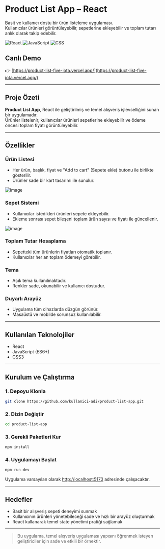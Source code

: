 #  Product List App – React

Basit ve kullanıcı dostu bir ürün listeleme uygulaması.  
Kullanıcılar ürünleri görüntüleyebilir, sepetlerine ekleyebilir ve toplam tutarı anlık olarak takip edebilir.

![React](https://img.shields.io/badge/React-20232A?style=for-the-badge&logo=react)
![JavaScript](https://img.shields.io/badge/JavaScript-F7DF1E?style=for-the-badge&logo=javascript)
![CSS](https://img.shields.io/badge/CSS-1572B6?style=for-the-badge&logo=css3)

##  Canlı Demo

👉 [https://product-list-five-iota.vercel.app/](https://product-list-five-iota.vercel.app/)

---

##  Proje Özeti

**Product List App**, React ile geliştirilmiş ve temel alışveriş işlevselliğini sunan bir uygulamadır.  
Ürünler listelenir, kullanıcılar ürünleri sepetlerine ekleyebilir ve ödeme öncesi toplam fiyatı görüntüleyebilir.

---

##  Özellikler

###  Ürün Listesi

- Her ürün, başlık, fiyat ve "Add to cart" (Sepete ekle) butonu ile birlikte gösterilir.
- Ürünler sade bir kart tasarımı ile sunulur.


![image](https://github.com/user-attachments/assets/44dfdf9a-3f68-4412-8294-e3706a72aa11)


###  Sepet Sistemi

- Kullanıcılar istedikleri ürünleri sepete ekleyebilir.
- Ekleme sonrası sepet bileşeni toplam ürün sayısı ve fiyatı ile güncellenir.


![image](https://github.com/user-attachments/assets/8032f59b-4bef-4f29-b4fa-3b174687c592)


###  Toplam Tutar Hesaplama

- Sepetteki tüm ürünlerin fiyatları otomatik toplanır.
- Kullanıcılar her an toplam ödemeyi görebilir.

###  Tema

- Açık tema kullanılmaktadır.
- Renkler sade, okunabilir ve kullanıcı dostudur.

###  Duyarlı Arayüz

- Uygulama tüm cihazlarda düzgün görünür.
- Masaüstü ve mobilde sorunsuz kullanılabilir.

---

##  Kullanılan Teknolojiler

- React  
- JavaScript (ES6+)  
- CSS3  

---

##  Kurulum ve Çalıştırma

### 1. Depoyu Klonla

```bash
git clone https://github.com/kullanici-adi/product-list-app.git
```

### 2. Dizin Değiştir

```bash
cd product-list-app
```

### 3. Gerekli Paketleri Kur

```bash
npm install
```

### 4. Uygulamayı Başlat

```bash
npm run dev
```

Uygulama varsayılan olarak [http://localhost:5173](http://localhost:5173) adresinde çalışacaktır.

---

##  Hedefler

- Basit bir alışveriş sepeti deneyimi sunmak  
- Kullanıcının ürünleri yönetebileceği sade ve hızlı bir arayüz oluşturmak  
- React kullanarak temel state yönetimi pratiği sağlamak  

---

> Bu uygulama, temel alışveriş uygulaması yapısını öğrenmek isteyen geliştiriciler için sade ve etkili bir örnektir.

